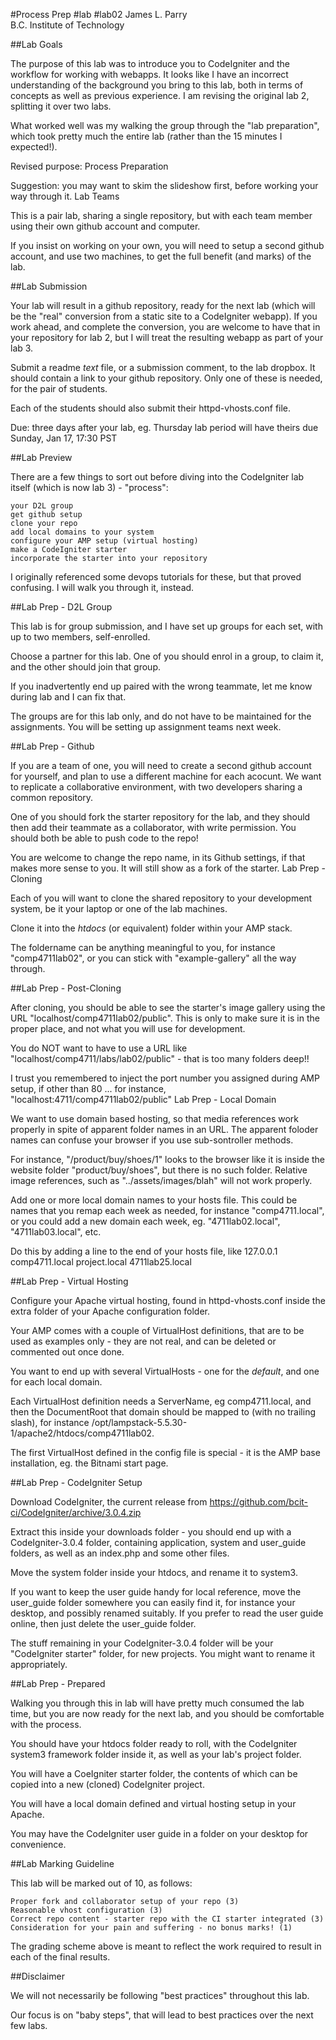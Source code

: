 
#Process Prep
#lab #lab02
James L. Parry  
B.C. Institute of Technology  

##Lab Goals

The purpose of this lab was to introduce you to CodeIgniter and the workflow for working with webapps. It looks like I have an incorrect understanding of the background you bring to this lab, both in terms of concepts as well as previous experience. I am revising the original lab 2, splitting it over two labs.

What worked well was my walking the group through the "lab preparation", which took pretty much the entire lab (rather than the 15 minutes I expected!).

Revised purpose: Process Preparation

Suggestion: you may want to skim the slideshow first, before working your way through it.
Lab Teams

This is a pair lab, sharing a single repository, but with each team member using their own github account and computer.

If you insist on working on your own, you will need to setup a second github account, and use two machines, to get the full benefit (and marks) of the lab.

##Lab Submission

Your lab will result in a github repository, ready for the next lab (which will be the "real" conversion from a static site to a CodeIgniter webapp). If you work ahead, and complete the conversion, you are welcome to have that in your repository for lab 2, but I will treat the resulting webapp as part of your lab 3.

Submit a readme *text* file, or a submission comment, to the lab dropbox. It should contain a link to your github repository. Only one of these is needed, for the pair of students.

Each of the students should also submit their httpd-vhosts.conf file.

Due: three days after your lab, eg. Thursday lab period will have theirs due Sunday, Jan 17, 17:30 PST

##Lab Preview

There are a few things to sort out before diving into the CodeIgniter lab itself (which is now lab 3) - "process":

    your D2L group
    get github setup
    clone your repo
    add local domains to your system
    configure your AMP setup (virtual hosting)
    make a CodeIgniter starter
    incorporate the starter into your repository

I originally referenced some devops tutorials for these, but that proved confusing. I will walk you through it, instead.

##Lab Prep - D2L Group

This lab is for group submission, and I have set up groups for each set, with up to two members, self-enrolled.

Choose a partner for this lab. One of you should enrol in a group, to claim it, and the other should join that group.

If you inadvertently end up paired with the wrong teammate, let me know during lab and I can fix that.

The groups are for this lab only, and do not have to be maintained for the assignments. You will be setting up assignment teams next week.

##Lab Prep - Github

If you are a team of one, you will need to create a second github account for yourself, and plan to use a different machine for each acocunt. We want to replicate a collaborative environment, with two developers sharing a common repository.

One of you should fork the starter repository for the lab, and they should then add their teammate as a collaborator, with write permission. You should both be able to push code to the repo!

You are welcome to change the repo name, in its Github settings, if that makes more sense to you. It will still show as a fork of the starter.
Lab Prep - Cloning

Each of you will want to clone the shared repository to your development system, be it your laptop or one of the lab machines.

Clone it into the *htdocs* (or equivalent) folder within your AMP stack.

The foldername can be anything meaningful to you, for instance "comp4711lab02", or you can stick with "example-gallery" all the way through.

##Lab Prep - Post-Cloning

After cloning, you should be able to see the starter's image gallery using the URL "localhost/comp4711lab02/public". This is only to make sure it is in the proper place, and not what you will use for development.

You do NOT want to have to use a URL like "localhost/comp4711/labs/lab02/public" - that is too many folders deep!!

I trust you remembered to inject the port number you assigned during AMP setup, if other than 80 ... for instance, "localhost:4711/comp4711lab02/public"
Lab Prep - Local Domain

We want to use domain based hosting, so that media references work properly in spite of apparent folder names in an URL. The apparent foloder names can confuse your browser if you use sub-sontroller methods.

For instance, "/product/buy/shoes/1" looks to the browser like it is inside the website folder "product/buy/shoes", but there is no such folder. Relative image references, such as "../assets/images/blah" will not work properly.

Add one or more local domain names to your hosts file. This could be names that you remap each week as needed, for instance "comp4711.local", or you could add a new domain each week, eg. "4711lab02.local", "4711lab03.local", etc.

Do this by adding a line to the end of your hosts file, like
127.0.0.1 comp4711.local project.local 4711lab25.local

##Lab Prep - Virtual Hosting

Configure your Apache virtual hosting, found in httpd-vhosts.conf inside the extra folder of your Apache configuration folder.

Your AMP comes with a couple of VirtualHost definitions, that are to be used as examples only - they are not real, and can be deleted or commented out once done.

You want to end up with several VirtualHosts - one for the *default*, and one for each local domain.

Each VirtualHost definition needs a ServerName, eg comp4711.local, and then the DocumentRoot that domain should be mapped to (with no trailing slash), for instance /opt/lampstack-5.5.30-1/apache2/htdocs/comp4711lab02.

The first VirtualHost defined in the config file is special - it is the AMP base installation, eg. the Bitnami start page.

##Lab Prep - CodeIgniter Setup

Download CodeIgniter, the current release from https://github.com/bcit-ci/CodeIgniter/archive/3.0.4.zip

Extract this inside your downloads folder - you should end up with a CodeIgniter-3.0.4 folder, containing application, system and user_guide folders, as well as an index.php and some other files.

Move the system folder inside your htdocs, and rename it to system3.

If you want to keep the user guide handy for local reference, move the user_guide folder somewhere you can easily find it, for instance your desktop, and possibly renamed suitably. If you prefer to read the user guide online, then just delete the user_guide folder.

The stuff remaining in your CodeIgniter-3.0.4 folder will be your "CodeIgniter starter" folder, for new projects. You might want to rename it appropriately.

##Lab Prep - Prepared

Walking you through this in lab will have pretty much consumed the lab time, but you are now ready for the next lab, and you should be comfortable with the process.

You should have your htdocs folder ready to roll, with the CodeIgniter system3 framework folder inside it, as well as your lab's project folder.

You will have a CoeIgniter starter folder, the contents of which can be copied into a new (cloned) CodeIgniter project.

You will have a local domain defined and virtual hosting setup in your Apache.

You may have the CodeIgniter user guide in a folder on your desktop for convenience.

##Lab Marking Guideline

This lab will be marked out of 10, as follows:

    Proper fork and collaborator setup of your repo (3)
    Reasonable vhost configuration (3)
    Correct repo content - starter repo with the CI starter integrated (3)
    Consideration for your pain and suffering - no bonus marks! (1)

The grading scheme above is meant to reflect the work required to result in each of the final results.

##Disclaimer

We will not necessarily be following "best practices" throughout this lab.

Our focus is on "baby steps", that will lead to best practices over the next few labs.

